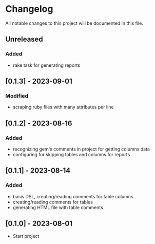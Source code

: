 # Changelog
All notable changes to this project will be documented in this file.

## Unreleased
### Added
- rake task for generating reports

## [0.1.3] - 2023-09-01
### Modified
- scraping ruby files with many attributes per line

## [0.1.2] - 2023-08-16
### Added
- recognizing gem's comments in project for getting columns data
- configuring for skipping tables and columns for reports

## [0.1.1] - 2023-08-14
### Added
- basis DSL, creating/reading comments for table columns
- creating/reading comments for tables
- generating HTML file with table comments

## [0.1.0] - 2023-08-01
- Start project
